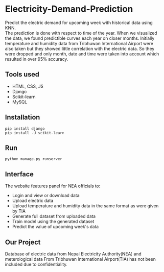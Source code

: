 # Electricity-Demand-Prediction
Predict the electric demand for upcoming week with historical data using KNN.  
The prediction is done with respect to time of the year. When we visualized the data, we found predictible curves each year on closer months. Initially temperature and humidity data from Tribhuwan International Airport were also taken but they showed little correlation with the electric data. So they were dropped and only month, date and time were taken into account which resulted in over 95% accuracy.

## Tools used
- HTML, CSS, JS
- Django
- Scikit-learn
- MySQL

## Installation
```
pip install django
pip install -U scikit-learn
```
## Run
```
python manage.py runserver
```
## Interface
The website features panel for NEA officials to:
- Login and view or download data
- Upload electric data
- Upload temperature and humidity data in the same format as were given by TIA
- Generate full dataset from uploaded data
- Train model using the generated dataset
- Predict the value of upcoming week's data

## Our Project

Database of electric data from Nepal Electricity Authority(NEA) and meterological data From Tribhuwan International Airport(TIA) has not been included due to confidentiality.
